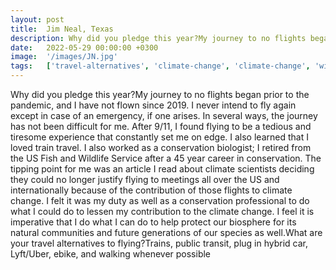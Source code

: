 ```yaml
---
layout: post
title:  Jim Neal, Texas
description: Why did you pledge this year?My journey to no flights began prior to the pandemic, and I have not flown since 2019. I never intend to fly again except...
date:   2022-05-29 00:00:00 +0300
image:  '/images/JN.jpg'
tags:   ['travel-alternatives', 'climate-change', 'climate-change', 'wildlife-service', 'tiresome-experience', 'tipping-point', 'several-ways', 'public-transit']
---
```

Why did you pledge this year?My journey to no flights began prior to the pandemic, and I have not flown since 2019. I never intend to fly again except in case of an emergency, if one arises. In several ways, the journey has not been difficult for me. After 9/11, I found flying to be a tedious and tiresome experience that constantly set me on edge. I also learned that I loved train travel. I also worked as a conservation biologist; I retired from the US Fish and Wildlife Service after a 45 year career in conservation. The tipping point for me was an article I read about climate scientists deciding they could no longer justify flying to meetings all over the US and internationally because of the contribution of those flights to climate change. I felt it was my duty as well as a conservation professional to do what I could do to lessen my contribution to the climate change. I feel it is imperative that I do what I can do to help protect our biosphere for its natural communities and future generations of our species as well.What are your travel alternatives to flying?Trains, public transit, plug in hybrid car, Lyft/Uber, ebike, and walking whenever possible

